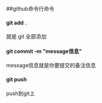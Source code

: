 ##github命令行命令

#### git add . 

  就是 git 全部添加

#### git commit -m "message信息" 

  message信息就是你要提交的备注信息 
  
#### git push 

  push到git上
